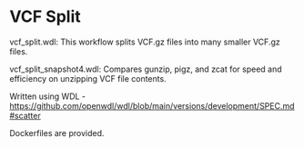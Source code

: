 # VCF Split

vcf_split.wdl: This workflow splits VCF.gz files into many smaller VCF.gz files.

vcf_split_snapshot4.wdl: Compares gunzip, pigz, and zcat for speed and efficiency on unzipping VCF file contents.

Written using WDL - https://github.com/openwdl/wdl/blob/main/versions/development/SPEC.md#scatter

Dockerfiles are provided.
